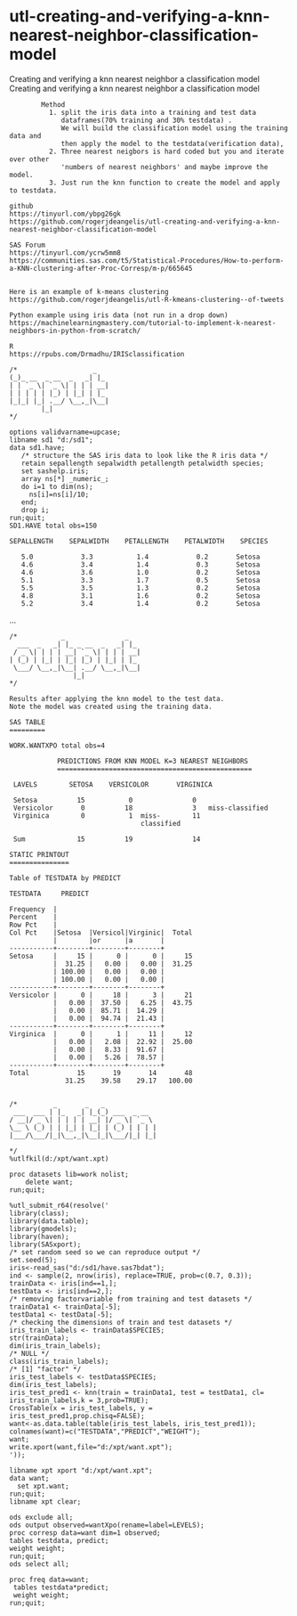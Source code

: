 # utl-creating-and-verifying-a-knn-nearest-neighbor-classification-model
Creating and verifying a knn nearest neighbor a classification model 
    Creating and verifying a knn nearest neighbor a classification model                                                    
                                                                                                                            
            Method                                                                                                          
              1. split the iris data into a training and test data                                                          
                 dataframes(70% training and 30% testdata) .                                                                
                 We will build the classification model using the training data and                                         
                 then apply the model to the testdata(verification data),                                                   
              2. Three nearest neigbors is hard coded but you and iterate over other                                        
                 'numbers of nearest neighbors' and maybe improve the model.                                                
              3. Just run the knn function to create the model and apply to testdata.                                       
                                                                                                                            
    github                                                                                                                  
    https://tinyurl.com/ybpg26gk                                                                                            
    https://github.com/rogerjdeangelis/utl-creating-and-verifying-a-knn-nearest-neighbor-classification-model               
                                                                                                                            
    SAS Forum                                                                                                               
    https://tinyurl.com/ycrw5mm8                                                                                            
    https://communities.sas.com/t5/Statistical-Procedures/How-to-perform-a-KNN-clustering-after-Proc-Corresp/m-p/665645     
                                                                                                                            
                                                                                                                            
    Here is an example of k-means clustering                                                                                
    https://github.com/rogerjdeangelis/utl-R-kmeans-clustering--of-tweets                                                   
                                                                                                                            
    Python example using iris data (not run in a drop down)                                                                 
    https://machinelearningmastery.com/tutorial-to-implement-k-nearest-neighbors-in-python-from-scratch/                    
                                                                                                                            
    R                                                                                                                       
    https://rpubs.com/Drmadhu/IRISclassification                                                                            
                                                                                                                            
    /*                   _                                                                                                  
    (_)_ __  _ __  _   _| |_                                                                                                
    | | `_ \| `_ \| | | | __|                                                                                               
    | | | | | |_) | |_| | |_                                                                                                
    |_|_| |_| .__/ \__,_|\__|                                                                                               
            |_|                                                                                                             
    */                                                                                                                      
                                                                                                                            
    options validvarname=upcase;                                                                                            
    libname sd1 "d:/sd1";                                                                                                   
    data sd1.have;                                                                                                          
       /* structure the SAS iris data to look like the R iris data */                                                       
       retain sepallength sepalwidth petallength petalwidth species;                                                        
       set sashelp.iris;                                                                                                    
       array ns[*] _numeric_;                                                                                               
       do i=1 to dim(ns);                                                                                                   
         ns[i]=ns[i]/10;                                                                                                    
       end;                                                                                                                 
       drop i;                                                                                                              
    run;quit;   
    SD1.HAVE total obs=150                                              
                                                                    
    SEPALLENGTH    SEPALWIDTH    PETALLENGTH    PETALWIDTH    SPECIES   
                                                                    
       5.0            3.3           1.4            0.2       Setosa    
       4.6            3.4           1.4            0.3       Setosa    
       4.6            3.6           1.0            0.2       Setosa    
       5.1            3.3           1.7            0.5       Setosa    
       5.5            3.5           1.3            0.2       Setosa    
       4.8            3.1           1.6            0.2       Setosa    
       5.2            3.4           1.4            0.2       Setosa    
...                                                                 
                                                                                                                           
    /*           _               _                                                                                          
      ___  _   _| |_ _ __  _   _| |_                                                                                        
     / _ \| | | | __| `_ \| | | | __|                                                                                       
    | (_) | |_| | |_| |_) | |_| | |_                                                                                        
     \___/ \__,_|\__| .__/ \__,_|\__|                                                                                       
                    |_|                                                                                                     
    */                                                                                                                      
                                                                                                                            
    Results after applying the knn model to the test data.                                                                  
    Note the model was created using the training data.                                                                     
                                                                                                                            
    SAS TABLE                                                                                                               
    =========                                                                                                               
                                                                                                                            
    WORK.WANTXPO total obs=4                                                                                                
                                                                                                                            
                PREDICTIONS FROM KNN MODEL K=3 NEAREST NEIGHBORS                                                            
                =================================================                                                           
                                                                                                                            
     LAVELS        SETOSA    VERSICOLOR       VIRGINICA                                                                     
                                                                                                                            
     Setosa          15           0               0                                                                         
     Versicolor       0          18               3   miss-classified                                                       
     Virginica        0           1  miss-        11                                                                        
                                     classified                                                                             
                                                                                                                            
     Sum             15          19               14                                                                        
                                                                                                                            
    STATIC PRINTOUT                                                                                                         
    ===============                                                                                                         
                                                                                                                            
    Table of TESTDATA by PREDICT                                                                                            
                                                                                                                            
    TESTDATA     PREDICT                                                                                                    
                                                                                                                            
    Frequency  |                                                                                                            
    Percent    |                                                                                                            
    Row Pct    |                                                                                                            
    Col Pct    |Setosa  |Versicol|Virginic|  Total                                                                          
               |        |or      |a       |                                                                                 
    -----------+--------+--------+--------+                                                                                 
    Setosa     |     15 |      0 |      0 |     15                                                                          
               |  31.25 |   0.00 |   0.00 |  31.25                                                                          
               | 100.00 |   0.00 |   0.00 |                                                                                 
               | 100.00 |   0.00 |   0.00 |                                                                                 
    -----------+--------+--------+--------+                                                                                 
    Versicolor |      0 |     18 |      3 |     21                                                                          
               |   0.00 |  37.50 |   6.25 |  43.75                                                                          
               |   0.00 |  85.71 |  14.29 |                                                                                 
               |   0.00 |  94.74 |  21.43 |                                                                                 
    -----------+--------+--------+--------+                                                                                 
    Virginica  |      0 |      1 |     11 |     12                                                                          
               |   0.00 |   2.08 |  22.92 |  25.00                                                                          
               |   0.00 |   8.33 |  91.67 |                                                                                 
               |   0.00 |   5.26 |  78.57 |                                                                                 
    -----------+--------+--------+--------+                                                                                 
    Total            15       19       14       48                                                                          
                  31.25    39.58    29.17   100.00                                                                          
                                                                                                                            
                                                                                                                            
    /*         _       _   _                                                                                                
     ___  ___ | |_   _| |_(_) ___  _ __                                                                                     
    / __|/ _ \| | | | | __| |/ _ \| `_ \                                                                                    
    \__ \ (_) | | |_| | |_| | (_) | | | |                                                                                   
    |___/\___/|_|\__,_|\__|_|\___/|_| |_|                                                                                   
                                                                                                                            
    */   
    %utlfkil(d:/xpt/want.xpt)        
                                 
    proc datasets lib=work nolist;   
        delete want;                   
    run;quit;                                                        
                                                                                                                            
    %utl_submit_r64(resolve('                                                                                               
    library(class);                                                                                                         
    library(data.table);                                                                                                    
    library(gmodels);                                                                                                       
    library(haven);                                                                                                         
    library(SASxport);                                                                                                      
    /* set random seed so we can reproduce output */                                                                        
    set.seed(5);                                                                                                            
    iris<-read_sas("d:/sd1/have.sas7bdat");                                                                                 
    ind <- sample(2, nrow(iris), replace=TRUE, prob=c(0.7, 0.3));                                                           
    trainData <- iris[ind==1,];                                                                                             
    testData <- iris[ind==2,];                                                                                              
    /* removing factorvariable from training and test datasets */                                                           
    trainData1 <- trainData[-5];                                                                                            
    testData1 <- testData[-5];                                                                                              
    /* checking the dimensions of train and test datasets */                                                                
    iris_train_labels <- trainData$SPECIES;                                                                                 
    str(trainData);                                                                                                         
    dim(iris_train_labels);                                                                                                 
    /* NULL */                                                                                                              
    class(iris_train_labels);                                                                                               
    /* [1] "factor" */                                                                                                      
    iris_test_labels <- testData$SPECIES;                                                                                   
    dim(iris_test_labels);                                                                                                  
    iris_test_pred1 <- knn(train = trainData1, test = testData1, cl= iris_train_labels,k = 3,prob=TRUE);                    
    CrossTable(x = iris_test_labels, y = iris_test_pred1,prop.chisq=FALSE);                                                 
    want<-as.data.table(table(iris_test_labels, iris_test_pred1));                                                          
    colnames(want)=c("TESTDATA","PREDICT","WEIGHT");                                                                        
    want;                                                                                                                   
    write.xport(want,file="d:/xpt/want.xpt");                                                                               
    '));                                                                                                                    
                                                                                                                            
    libname xpt xport "d:/xpt/want.xpt";                                                                                    
    data want;                                                                                                              
      set xpt.want;                                                                                                         
    run;quit;                                                                                                               
    libname xpt clear;                                                                                                      
                                                                                                                            
    ods exclude all;                                                                                                        
    ods output observed=wantXpo(rename=label=LEVELS);                                                                       
    proc corresp data=want dim=1 observed;                                                                                  
    tables testdata, predict;                                                                                               
    weight weight;                                                                                                          
    run;quit;                                                                                                               
    ods select all;                                                                                                         
                                                                                                                            
    proc freq data=want;                                                                                                    
     tables testdata*predict;                                                                                               
     weight weight;                                                                                                         
    run;quit;                                                                                                               
                                                                                                                            
